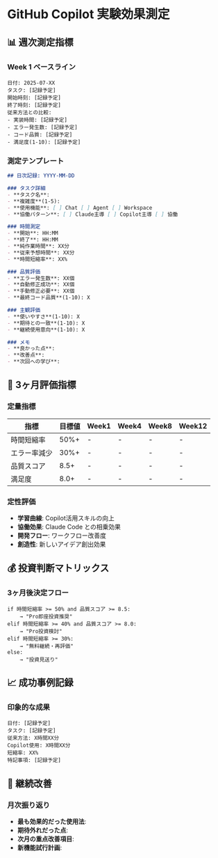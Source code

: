 # GitHub Copilot 実験効果測定

## 📊 週次測定指標

### Week 1 ベースライン
```
日付: 2025-07-XX
タスク: [記録予定]
開始時刻: [記録予定]
終了時刻: [記録予定]
従来方法との比較:
- 実装時間: [記録予定]
- エラー発生数: [記録予定]  
- コード品質: [記録予定]
- 満足度(1-10): [記録予定]
```

### 測定テンプレート
```markdown
## 日次記録: YYYY-MM-DD

### タスク詳細
- **タスク名**: 
- **複雑度**(1-5): 
- **使用機能**: [ ] Chat [ ] Agent [ ] Workspace
- **協働パターン**: [ ] Claude主導 [ ] Copilot主導 [ ] 協働

### 時間測定
- **開始**: HH:MM
- **終了**: HH:MM
- **純作業時間**: XX分
- **従来予想時間**: XX分
- **時間短縮率**: XX%

### 品質評価
- **エラー発生数**: XX個
- **自動修正成功**: XX個
- **手動修正必要**: XX個
- **最終コード品質**(1-10): X

### 主観評価
- **使いやすさ**(1-10): X
- **期待との一致**(1-10): X
- **継続使用意向**(1-10): X

### メモ
- **良かった点**: 
- **改善点**: 
- **次回への学び**: 
```

## 🎯 3ヶ月評価指標

### 定量指標
| 指標 | 目標値 | Week1 | Week4 | Week8 | Week12 |
|------|--------|-------|-------|-------|--------|
| 時間短縮率 | 50%+ | - | - | - | - |
| エラー率減少 | 30%+ | - | - | - | - |
| 品質スコア | 8.5+ | - | - | - | - |
| 満足度 | 8.0+ | - | - | - | - |

### 定性評価
- **学習曲線**: Copilot活用スキルの向上
- **協働効果**: Claude Code との相乗効果
- **開発フロー**: ワークフロー改善度
- **創造性**: 新しいアイデア創出効果

## 💰 投資判断マトリックス

### 3ヶ月後決定フロー
```
if 時間短縮率 >= 50% and 品質スコア >= 8.5:
    → "Pro即座投資推奨"
elif 時間短縮率 >= 40% and 品質スコア >= 8.0:
    → "Pro投資検討"
elif 時間短縮率 >= 30%:
    → "無料継続・再評価"
else:
    → "投資見送り"
```

## 📈 成功事例記録

### 印象的な成果
```
日付: [記録予定]
タスク: [記録予定]
従来方法: X時間XX分
Copilot使用: X時間XX分
短縮率: XX%
特記事項: [記録予定]
```

## 🔄 継続改善

### 月次振り返り
- **最も効果的だった使用法**:
- **期待外れだった点**:
- **次月の重点改善項目**:
- **新機能試行計画**: